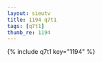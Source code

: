 ```yaml
--- 
layout: sieutv
title: 1194 q7t1
tags: [q7t1]
thumb_re: 1194
---
```

{% include q7t1 key="1194" %} 
